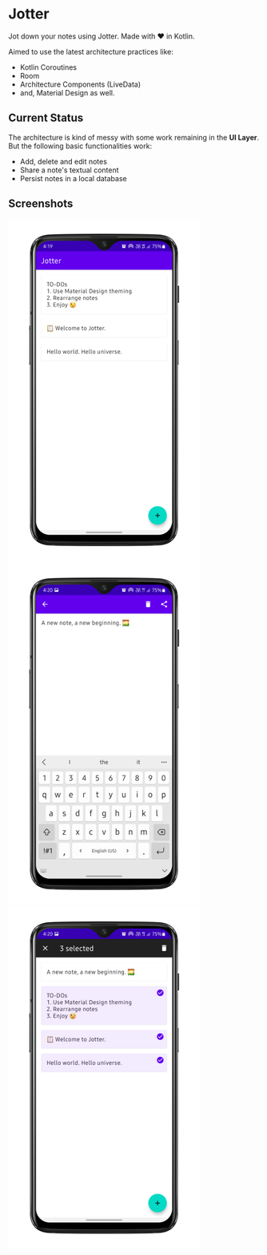 # Jotter

Jot down your notes using Jotter. Made with ❤️ in Kotlin.

Aimed to use the latest architecture practices like:
- Kotlin Coroutines
- Room
- Architecture Components (LiveData)
- and, Material Design as well.

## Current Status

The architecture is kind of messy with some work remaining in the **UI Layer**. But the following basic functionalities work:

- Add, delete and edit notes
- Share a note's textual content
- Persist notes in a local database

## Screenshots

![List of notes](screenshots/notes.png)
![Add/Edit note](screenshots/edit_note.png)
![Select multiple notes](screenshots/select_notes.png)